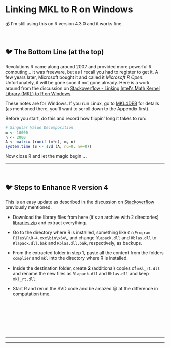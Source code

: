 
# Linking MKL to R on Windows

&#128176; I'm still using this on R version 4.3.0 and it works fine. 

<br/>

## &#128038; The Bottom Line (at the top)

Revolutions R came along around 2007 and provided more powerful R computing... it was freeware, but as I recall you had to register to get it.  A few years later, Microsoft bought it and called it _Microsoft R Open_.  Unfortunately, it will be gone soon if not gone already.
Here is a work around from the discussion on [Stackoverflow - Linking Intel's Math Kernel Library (MKL) to R on Windows](https://stackoverflow.com/questions/38090206/linking-intels-math-kernel-library-mkl-to-r-on-windows/56560870#56560870). 


These notes are for Windows. If you run Linux, go to [MKL4DEB](https://github.com/eddelbuettel/mkl4deb) for details (as mentioned there, you'll want to scroll down to the Appendix first).


Before you start, do this and record how flippin' long it takes to run:

```r
# Singular Value Decomposition
m <- 10000
n <- 2000
A <- matrix (runif (m*n), m, n)
system.time (S <- svd (A, nu=0, nv=0))
```

Now close R and let the magic begin ...

---

<br/>

## &#128038; Steps to Enhance  R version 4 

This is an easy update as described in the discussion on [Stackoverflow](https://stackoverflow.com/questions/38090206/linking-intels-math-kernel-library-mkl-to-r-on-windows/56560870#56560870) previously mentioned.


-   Download the library files from here (it's an archive with 2 directories)
[libraries.zip](https://www.stat.pitt.edu/stoffer/tsa4/libraries.zip) and extract everything.

- Go to the  directory where R is installed, something like `C:\Program Files\R\R-4.xxx\bin\x64\`, and change `Rlapack.dll` and `Rblas.dll` to
`Rlapack.dll.bak` and `Rblas.dll.bak`, respectively, as backups.

- From the extracted folder in step 1, paste all the content from the folders
`complier` and  `mkl`  into the  directory where R is installed.


- Inside the destination folder, create **2** (additional) copies of `mkl_rt.dll`  and rename the new files as `Rlapack.dll` and `Rblas.dll`  and keep `mkl_rt.dll`.  

- Start R and rerun the SVD code and be amazed &#128515; at the difference in computation time.


<br/><br/><br/><br/><br/><br/>

---
---


							








